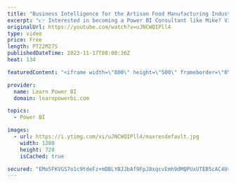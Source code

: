 ```yaml
---
title: "Business Intelligence for the Artisan Food Manufacturing Industry 🍽️ by Kimberly Nocco"
excerpt: "👉 Interested in becoming a Power BI Consultant like Mike? Visit https://www.LearnPowerBI.com/pro  👉 Connect with Kimberly Nocco on LinkedIn at https://www.linkedin.com/in/kimberlynocco/  ▶️ Get Free Access to *all* our #PowerBIConference Sessions at https://www.PowerBIConference.com/2023  Journey with"
originalUrl: https://youtube.com/watch?v=uJNCWQIPll4
type: video
price: Free
length: PT22M27S
publishedDateTime: 2023-11-17T08:00:36Z
heat: 134

featuredContent: "<iframe width=\"800\" height=\"500\" frameborder=\"0\" src=\"https://www.youtube.com/embed/uJNCWQIPll4\" allow=\"accelerometer; autoplay; encrypted-media; gyroscope; picture-in-picture\" allowfullscreen></iframe>"

provider:
  name: Learn Power BI
  domain: learnpowerbi.com

topics:
  - Power BI

images:
  - url: https://i.ytimg.com/vi/uJNCWQIPll4/maxresdefault.jpg
    width: 1280
    height: 720
    isCached: true

secured: "EMo5FKVGS7o1c9tdeFz+mDBLYBJJbAf9FpJ8xqcvEmh9dMQPUxUTEB5cAC4U+Q94nFJ14RglXkVgekOTxD/fbDLfU4p2s4vTO1WG4FLo0JY6c9hwCaGI0Fi2dOgbSLFq43LipBKL0tC9xiCfbg44u65ADOFZr5mi1aLq2SQS4L53MOtgACFNnE4NbDIq2PiXMXWzPVUKYk0ZuzKtacBuyRjucDY5pomqoV72hxdhUIGehc2f053QLaRW6gS/Bd34lqlnI9rbo4p38MpJX8JkeG3r5crdPHXxok+i4x9+I3gh+4pnBEVXCO5vtFD9Xe22AQO342UdbhdlIiJibHehe5uyvW566dTHuql1YsYpUPLj3ASa99ySIpge/MeC+BIIdGsDAOd9YC4oECfM+8N97gqPt2xfnMSRxX5caeM7hFs=;zMdjC0B/pt3iyUiQJzuCGw=="
---
```


